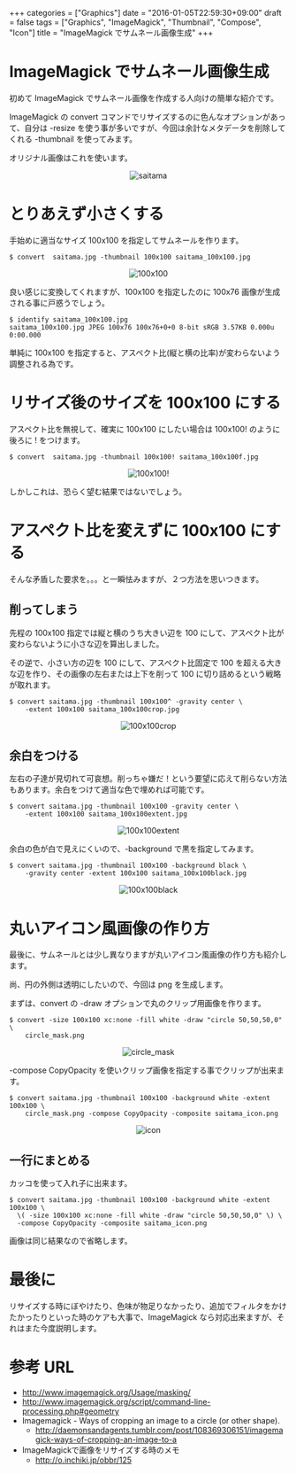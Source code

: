 +++
categories = ["Graphics"]
date = "2016-01-05T22:59:30+09:00"
draft = false
tags = ["Graphics", "ImageMagick", "Thumbnail", "Compose", "Icon"]
title = "ImageMagick でサムネール画像生成"
+++

# ImageMagick でサムネール画像生成

初めて ImageMagick でサムネール画像を作成する人向けの簡単な紹介です。

ImageMagick の convert コマンドでリサイズするのに色んなオプションがあって、自分は -resize を使う事が多いですが、今回は余計なメタデータを削除してくれる -thumbnail を使ってみます。

オリジナル画像はこれを使います。
<center> <img src="/2016/01/05/saitama.jpg" alt="saitama" /> </center>

# とりあえず小さくする

手始めに適当なサイズ 100x100 を指定してサムネールを作ります。

```
$ convert  saitama.jpg -thumbnail 100x100 saitama_100x100.jpg
```
<center> <img src="/2016/01/05/saitama_100x100.jpg" alt="100x100" /></center>

良い感じに変換してくれますが、100x100 を指定したのに 100x76 画像が生成される事に戸惑うでしょう。

```
$ identify saitama_100x100.jpg
saitama_100x100.jpg JPEG 100x76 100x76+0+0 8-bit sRGB 3.57KB 0.000u 0:00.000
```

単純に 100x100 を指定すると、アスペクト比(縦と横の比率)が変わらないよう調整される為です。

# リサイズ後のサイズを 100x100 にする

アスペクト比を無視して、確実に 100x100 にしたい場合は 100x100! のように後ろに ! をつけます。

```
$ convert  saitama.jpg -thumbnail 100x100! saitama_100x100f.jpg
```
<center> <img src="/2016/01/05/saitama_100x100f.jpg" alt="100x100!" /></center>

しかしこれは、恐らく望む結果ではないでしょう。

# アスペクト比を変えずに 100x100 にする

そんな矛盾した要求を。。。と一瞬怯みますが、２つ方法を思いつきます。

## 削ってしまう

先程の 100x100 指定では縦と横のうち大きい辺を 100 にして、アスペクト比が変わらないように小さな辺を算出しました。

その逆で、小さい方の辺を 100 にして、アスペクト比固定で 100 を超える大きな辺を作り、その画像の左右または上下を削って 100 に切り詰めるという戦略が取れます。

```
$ convert saitama.jpg -thumbnail 100x100^ -gravity center \
	-extent 100x100 saitama_100x100crop.jpg
```
<center> <img src="/2016/01/05/saitama_100x100crop.jpg" alt="100x100crop" /></center>

## 余白をつける

左右の子達が見切れて可哀想。削っちゃ嫌だ！という要望に応えて削らない方法もあります。余白をつけて適当な色で埋めれば可能です。

```
$ convert saitama.jpg -thumbnail 100x100 -gravity center \
	-extent 100x100 saitama_100x100extent.jpg
```
<center> <img src="/2016/01/05/saitama_100x100extent.jpg" alt="100x100extent" /></center>

余白の色が白で見えにくいので、-background で黒を指定してみます。

```
$ convert saitama.jpg -thumbnail 100x100 -background black \
	-gravity center -extent 100x100 saitama_100x100black.jpg
```
<center> <img src="/2016/01/05/saitama_100x100black.jpg" alt="100x100black" /></center>

# 丸いアイコン風画像の作り方

最後に、サムネールとは少し異なりますが丸いアイコン風画像の作り方も紹介します。

尚、円の外側は透明にしたいので、今回は png を生成します。

まずは、convert の -draw オプションで丸のクリップ用画像を作ります。

```
$ convert -size 100x100 xc:none -fill white -draw "circle 50,50,50,0" \
	circle_mask.png
```
<center> <img src="/2016/01/05/circle_mask.png" alt="circle_mask" /></center>


-compose CopyOpacity を使いクリップ画像を指定する事でクリップが出来ます。

```
$ convert saitama.jpg -thumbnail 100x100 -background white -extent 100x100 \
	circle_mask.png -compose CopyOpacity -composite saitama_icon.png
```
<center> <img src="/2016/01/05/saitama_icon.png" alt="icon" /></center>

## 一行にまとめる

カッコを使って入れ子に出来ます。

```
$ convert saitama.jpg -thumbnail 100x100 -background white -extent 100x100 \
  \( -size 100x100 xc:none -fill white -draw "circle 50,50,50,0" \) \
  -compose CopyOpacity -composite saitama_icon.png
```

画像は同じ結果なので省略します。

# 最後に

リサイズする時にぼやけたり、色味が物足りなかったり、追加でフィルタをかけたかったりといった時のケアも大事で、ImageMagick なら対応出来ますが、それはまた今度説明します。

# 参考 URL

 * http://www.imagemagick.org/Usage/masking/
 * http://www.imagemagick.org/script/command-line-processing.php#geometry
 * Imagemagick - Ways of cropping an image to a circle (or other shape).
   * http://daemonsandagents.tumblr.com/post/108369306151/imagemagick-ways-of-cropping-an-image-to-a
 * ImageMagickで画像をリサイズする時のメモ
   * http://o.inchiki.jp/obbr/125

